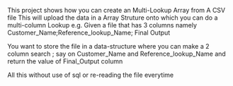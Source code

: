 This project shows how you can create an Multi-Lookup Array from A CSV file 
This will upload the data in a Array Struture onto which you can do a multi-column Lookup
e.g. Given a file that has 3 columns namely Customer_Name;Reference_lookup_Name; Final Output 

You want to store the file in a data-structure where you can make a 2 column search ; say on Customer_Name and Reference_lookup_Name and return the value of Final_Output column

All this without use of sql or re-reading the file everytime 


